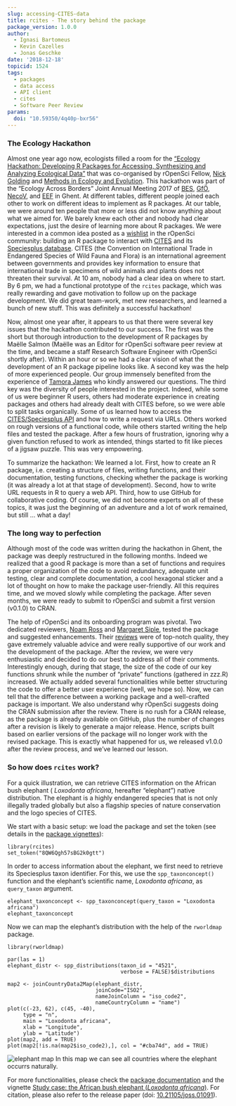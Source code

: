 ```yaml
---
slug: accessing-CITES-data
title: rcites - The story behind the package
package_version: 1.0.0
author:
  - Ignasi Bartomeus
  - Kevin Cazelles
  - Jonas Geschke
date: '2018-12-18'
topicid: 1524
tags:
  - packages
  - data access
  - API client
  - cites
  - Software Peer Review
params:
  doi: "10.59350/4q40p-bxr56"
---
```


### The Ecology Hackathon

Almost one year ago now, ecologists filled a room for the [“Ecology Hackathon: Developing R Packages for Accessing, Synthesizing and Analyzing Ecological Data”](https://methodsblog.com/2018/01/23/ecology-hackathon/) that was co-organised by rOpenSci Fellow, [Nick Golding](https://twitter.com/_nickgolding_) and [Methods in Ecology and Evolution](https://besjournals.onlinelibrary.wiley.com/journal/2041210x). This hackathon was part of the “Ecology Across Borders” Joint Annual Meeting 2017 of [BES](https://www.britishecologicalsociety.org/), [GfÖ](https://www.gfoe.org/en), [NecoV](http://www.necov.org/), and [EEF](https://www.europeanecology.org/) in Ghent. At different tables, different people joined each other to work on different ideas to implement as R packages. At our table, we were around ten people that more or less did not know anything about what we aimed for. We barely knew each other and nobody had clear expectations, just the desire of learning more about R packages. We were interested in a common idea posted as a [wishlist](https://github.com/ropensci/wishlist/issues/29) in the rOpenSci community: building an R package to interact with [CITES](https://cites.org/) and its [Speciesplus database](https://speciesplus.net). CITES (the Convention on International Trade in Endangered Species of Wild Fauna and Flora) is an international agreement between governments and provides key information to ensure that international trade in specimens of wild animals and plants does not threaten their survival. At 10 am, nobody had a clear idea on where to start. By 6 pm, we had a functional prototype of the `rcites` package, which was really rewarding and gave motivation to follow up on the package development. We did great team-work, met new researchers, and learned a bunch of new stuff. This was definitely a successful hackathon!   

Now, almost one year after, it appears to us that there were several key issues that the hackathon contributed to our success. The first was the short but thorough introduction to the development of R packages by Maëlle Salmon (Maëlle was an Editor for rOpenSci software peer review at the time, and became a staff Research Software Engineer with rOpenSci shortly after). Within an hour or so we had a clear vision of what the development of an R package pipeline looks like. A second key was the help of more experienced people. Our group immensely benefited from the experience of [Tamora James](https://tdjames1.github.io/) who kindly answered our questions. The third key was the diversity of people interested in the project. Indeed, while some of us were beginner R users, others had moderate experience in creating packages and others had already dealt with CITES before, so we were able to split tasks organically. Some of us learned how to access the [CITES/Speciesplus API](https://api.speciesplus.net/) and how to write a request via URLs. Others worked on rough versions of a functional code, while others started writing the help files and tested the package. After a few hours of frustration, ignoring why a given function refused to work as intended, things started to fit like pieces of a jigsaw puzzle. This was very empowering.   

To summarize the hackathon: We learned a lot. First, how to create an R package, i.e. creating a structure of files, writing functions, and their documentation, testing functions, checking whether the package is working (it was already a lot at that stage of development). Second, how to write URL requests in R to query a web API. Third, how to use GitHub for collaborative coding. Of course, we did not become experts on all of these topics, it was just the beginning of an adventure and a lot of work remained, but still … what a day!   

### The long way to perfection   

Although most of the code was written during the hackathon in Ghent, the package was deeply restructured in the following months. Indeed we realized that a good R package is more than a set of functions and requires a proper organization of the code to avoid redundancy, adequate unit testing, clear and complete documentation, a cool hexagonal sticker and a lot of thought on how to make the package user-friendly. All this requires time, and we moved slowly while completing the package. After seven months, we were ready to submit to rOpenSci and submit a first version (v0.1.0) to CRAN.   

The help of rOpenSci and its onboarding program was pivotal. Two dedicated reviewers, [Noam Ross](https://twitter.com/noamross) and [Margaret Siple](https://twitter.com/margaretsiple), tested the package and suggested enhancements. Their [reviews](https://github.com/ropensci/onboarding/issues/244) were of top-notch quality, they gave extremely valuable advice and were really supportive of our work and the development of the package. After the review, we were very enthusiastic and decided to do our best to address all of their comments. Interestingly enough, during that stage, the size of the code of our key functions shrunk while the number of “private” functions (gathered in zzz.R) increased. We actually added several functionalities while better structuring the code to offer a better user experience (well, we hope so). Now, we can tell that the difference between a working package and a well-crafted package is important. We also understand why rOpenSci suggests doing the CRAN submission after the review. There is no rush for a CRAN release, as the package is already available on GitHub, plus the number of changes after a revision is likely to generate a major release. Hence, scripts built based on earlier versions of the package will no longer work with the revised package. This is exactly what happened for us, we released v1.0.0 after the review process, and we’ve learned our lesson.  

### So how does `rcites` work?   

For a quick illustration, we can retrieve CITES information on the African bush elephant ( _Loxodonta africana_, hereafter “elephant”) native distribution. The elephant is a highly endangered species that is not only illegally traded globally but also a flagship species of nature conservation and the logo species of CITES.  

We start with a basic setup: we load the package and set the token (see details in the [package vignettes](https://docs.ropensci.org/rcites//)):  

```
library(rcites)
set_token("8QW6Qgh57sBG2k0gtt")
```

In order to access information about the elephant, we first need to retrieve its Speciesplus taxon identifier. For this, we use the `spp_taxonconcept()` function and the elephant’s scientific name, _Loxodonta africana_, as `query_taxon` argument.  

```
elephant_taxonconcept <- spp_taxonconcept(query_taxon = "Loxodonta africana")
elephant_taxonconcept
```  

Now we can map the elephant’s distribution with the help of the `rworldmap` package.  

```
library(rworldmap)

par(las = 1)
elephant_distr <- spp_distributions(taxon_id = "4521",
                                    verbose = FALSE)$distributions

map2 <- joinCountryData2Map(elephant_distr,
                            joinCode="ISO2",
                            nameJoinColumn = "iso_code2",
                            nameCountryColumn = "name")
plot(c(-23, 62), c(45, -40),
     type = "n",
     main = "Loxodonta africana",
     xlab = "Longitude",
     ylab = "Latitude")
plot(map2, add = TRUE)
plot(map2[!is.na(map2$iso_code2),], col = "#cba74d", add = TRUE)
```

![elephant map](img/blog-images/2018-12-18-rcites/map.png)
In this map we can see all countries where the elephant occurrs naturally.

For more functionalities, please check the [package documentation](https://github.com/ropensci/rcites) and the vignette [Study case: the African bush elephant (_Loxodonta africana_)](https://docs.ropensci.org/rcites//articles/elephant.html).
For citation, please also refer to the release paper (doi: [10.21105/joss.01091](https://doi.org/10.21105/joss.01091)).
